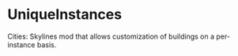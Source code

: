 # UniqueInstances
Cities: Skylines mod that allows customization of buildings on a per-instance basis.
